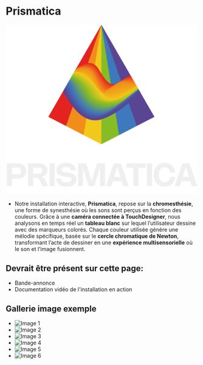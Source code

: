 # Prismatica

<picture>
  <source srcset="medias/images/logo/prismatica_logo_v2_dark@1024x.png" media="(prefers-color-scheme: dark)">
  <img src="medias/images/logo/prismatica_logo_v2_dark_1024x.png" alt=" " width="640">
</picture>

- Notre installation interactive, **Prismatica**, repose sur la **chromesthésie**, une forme de synesthésie où les sons sont perçus en fonction des couleurs. Grâce à une **caméra connectée à TouchDesigner**, nous analysons en temps réel un **tableau blanc** sur lequel l’utilisateur dessine avec des marqueurs colorés. Chaque couleur utilisée génère une mélodie spécifique, basée sur le **cercle chromatique de Newton**, transformant l’acte de dessiner en une **expérience multisensorielle** où le son et l’image fusionnent.

## Devrait être présent sur cette page:

- Bande-annonce
- Documentation vidéo de l'installation en action

## Gallerie image exemple

- ![Image 1](https://placehold.co/400x400?text=1+image)
- ![Image 2](https://placehold.co/400x400?text=2+image)
- ![Image 3](https://placehold.co/400x400?text=3+image)
- ![Image 4](https://placehold.co/400x400?text=4+image)
- ![Image 5](https://placehold.co/400x400?text=5+image)
- ![Image 6](https://placehold.co/400x400?text=6+image)
